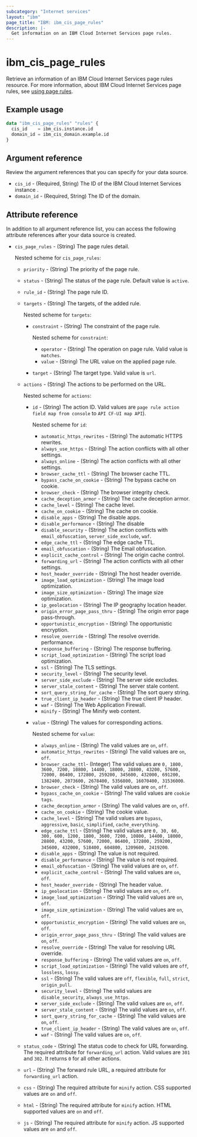 ```yaml
---
subcategory: "Internet services"
layout: "ibm"
page_title: "IBM: ibm_cis_page_rules"
description: |-
  Get information on an IBM Cloud Internet Services page rules.
---
```


# ibm_cis_page_rules
Retrieve an information of an IBM Cloud Internet Services page rules resource. For more information, about IBM Cloud Internet Services page rules, see [using page rules](https://cloud.ibm.com/docs/cis?topic=cis-use-page-rules).

## Example usage

```terraform
data "ibm_cis_page_rules" "rules" {
  cis_id    = ibm_cis.instance.id
  domain_id = ibm_cis_domain.example.id
}
```

## Argument reference
Review the argument references that you can specify for your data source. 

- `cis_id` - (Required, String) The ID of the IBM Cloud Internet Services instance .
- `domain_id` - (Required, String) The ID of the domain.


## Attribute reference
In addition to all argument reference list, you can access the following attribute references after your data source is created. 

- `cis_page_rules` - (String) The page rules detail.

  Nested scheme for `cis_page_rules`:
	- `priority` - (String) The priority of the page rule.
	- `status` - (String)   The status of the page rule. Default value is `active`.
	- `rule_id` - (String) The page rule ID.
	- `targets` - (String)   The targets, of the added rule.

	  Nested scheme for `targets`:
		- `constraint` - (String) The constraint of the page rule.

		  Nested scheme for `constraint`:
			- `operator` - (String) The operation on page rule. Valid value is `matches`.
			- `value` - (String) The URL value on the applied page rule.
		- `target` - (String) The target type. Valid value is `url`.
	- `actions` - (String)   The actions to be performed on the URL.

	  Nested scheme for `actions`:
		- `id` - (String) The action ID. Valid values are `page rule action field map from console` to `API CF-UI map API`).

		  Nested scheme for `id`:
		  - `automatic_https_rewrites` - (String) The automatic HTTPS rewrites.
		  - `always_use_https` - (String) The action conflicts with all other settings.
		  - `always_online` - (String) The action conflicts with all other settings.
		  - `browser_cache_ttl` - (String) The browser cache TTL.
		  - `bypass_cache_on_cookie` - (String) The bypass cache on cookie.
		  - `browser_check` - (String) The browser integrity check.
		  - `cache_deception_armor` - (String) The cache deception armor.
		  - `cache_level` - (String) The cache level.
		  - `cache_on_cookie` - (String) The cache on cookie.
		  - `disable_apps` - (String) The disable apps.
		  - `disable_performance` - (String) The disable
		  - `disable_security` - (String) The action conflicts with `email_obfuscation`, `server_side_exclude`, `waf`.
		  - `edge_cache_ttl` - (String) The edge cache TTL.
		  - `email_obfuscation` - (String) The Email obfuscation.
		  - `explicit_cache_control` - (String) The origin cache control.
		  - `forwarding_url` - (String) The action conflicts with all other settings.
		  - `host_header_override` - (String) The host header override.
		  - `image_load_optimization` - (String) The image load optimization.
		  - `image_size_optimization` - (String) The image size optimization.
		  - `ip_geolocation` - (String) The IP geography location header.
		  - `origin_error_page_pass_thru` - (String) The origin error page pass-through.
		  - `opportunistic_encryption` - (String) The opportunistic encryption.
		  - `resolve_override` - (String) The resolve override.
			 performance.
		  - `response_buffering` - (String) The response buffering.
		  - `script_load_optimization` - (String) The script load optimization.
	   	  - `ssl` - (String) The TLS settings.
		  - `security_level` - (String) The security level.
		  - `server_side_exclude` - (String) The server side excludes.
		  - `server_stale_content` - (String) The server stale content.
		  - `sort_query_string_for_cache` - (String) The sort query string.
		  - `true_client_ip_header` - (String) The true client IP header.
		  - `waf` - (String) The Web Application Firewall.
		  - `minify` - (String) The Minify web content.
		- `value` - (String) The values for corresponding actions.

		  Nested scheme for `value`:
		  - `always_online` - (String) The valid values are `on`, `off`.
		  - `automatic_https_rewrites` - (String) The valid values are `on`, `off`.
		  - `browser_cache_ttl`- (Integer) The valid values are `0, 1800, 3600, 7200, 10800, 14400, 18000, 28800, 43200, 57600, 72000, 86400, 172800, 259200, 345600, 432000, 691200, 1382400, 2073600, 2678400, 5356800, 16070400, 31536000`.
		  - `browser_check` - (String) The valid values are `on`, `off`.
		  - `bypass_cache_on_cookie` - (String) The valid values are `cookie tags`.
		  - `cache_deception_armor` - (String) The valid values are `on`, `off`.
		  - `cache_on_cookie` - (String) The cookie value.
		  - `cache_level` - (String) The valid values are `bypass`, `aggressive`, `basic`, `simplified`, `cache_everything`.
		  - `edge_cache_ttl` - (String) The valid values are `0, 30, 60, 300, 600, 1200, 1800, 3600, 7200, 10800, 14400, 18000, 28800, 43200, 57600, 72000, 86400, 172800, 259200, 345600, 432000, 518400, 604800, 1209600, 2419200`.
		  - `disable_apps` - (String) The value is not required.
		  - `disable_performance` - (String) The value is not required.
		  - `email_obfuscation` - (String) The valid values are `on`, `off`.
		  - `explicit_cache_control` - (String) The valid values are `on`, `off`.
		  - `host_header_override` - (String) The header value.
		  - `ip_geolocation` - (String) The valid values are `on`, `off`.
		  - `image_load_optimization` - (String) The valid values are `on`, `off`.
		  - `image_size_optimization` - (String) The valid values are `on`, `off`.
		  - `opportunistic_encryption` - (String) The valid values are `on`, `off`.
		  - `origin_error_page_pass_thru` - (String) The valid values are `on`, `off`.
		  - `resolve_override` - (String) The value for resolving URL override.
		  - `response_buffering` - (String) The valid values are `on`, `off`.
		  - `script_load_optimization` - (String) The valid values are `off`, `lossless`, `lossy`.
		  - `ssl` - (String) The valid values are `off`, `flexible`, `full`, `strict`, `origin_pull`.
		  - `security_level` - (String) The valid values are `disable_security`, `always_use_https`.
		  - `server_side_exclude` - (String) The valid values are `on`, `off`.
		  - `server_stale_content` - (String) The valid values are `on`, `off`.
		  - `sort_query_string_for_cache` - (String) The valid values are `on`, `off`.
		  - `true_client_ip_header` - (String) The valid values are `on`, `off`.
		  - `waf` - (String) The valid values are `on`, `off`.
	- `status_code` - (String) The status code to check for URL forwarding. The required attribute for `forwarding_url` action. Valid values are `301` and `302`. It returns `0` for all other actions.
	- `url` - (String) The forward rule URL, a required attribute for `forwarding_url` action.
	- `css` - (String) The required attribute for `minify` action. CSS supported values are `on` and `off`.
    - `html` - (String) The required attribute for `minify` action. HTML supported values are `on` and `off`.
    - `js` - (String) The required attribute for `minify` action. JS supported values are `on` and `off`.